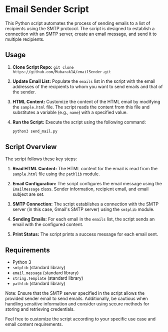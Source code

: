 # Email Sender Script

This Python script automates the process of sending emails to a list of recipients using the SMTP protocol. The script is designed to establish a connection with an SMTP server, create an email message, and send it to multiple recipients.

## Usage

1. **Clone Script Repo:**
    ```git clone https://github.com/Mubarak1A/emailSender.git```

2. **Update Email List:**
   Populate the `emails` list in the script with the email addresses of the recipients to whom you want to send emails and that of the sender.

3. **HTML Content:**
   Customize the content of the HTML email by modifying the `sample.html` file. The script reads the content from this file and substitutes a variable (e.g., `name`) with a specified value.

4. **Run the Script:**
   Execute the script using the following command:

   ```bash
   python3 send_mail.py
   ```

## Script Overview

The script follows these key steps:

1. **Read HTML Content:**
   The HTML content for the email is read from the `sample.html` file using the `pathlib` module.

2. **Email Configuration:**
   The script configures the email message using the `EmailMessage` class. Sender information, recipient email, and email subject are set.

3. **SMTP Connection:**
   The script establishes a connection with the SMTP server (in this case, Gmail's SMTP server) using the `smtplib` module.

4. **Sending Emails:**
   For each email in the `emails` list, the script sends an email with the configured content.

5. **Print Status:**
   The script prints a success message for each email sent.

## Requirements

- Python 3
- `smtplib` (standard library)
- `email.message` (standard library)
- `string.Template` (standard library)
- `pathlib` (standard library)

Note: Ensure that the SMTP server specified in the script allows the provided sender email to send emails. Additionally, be cautious when handling sensitive information and consider using secure methods for storing and retrieving credentials.

Feel free to customize the script according to your specific use case and email content requirements.
